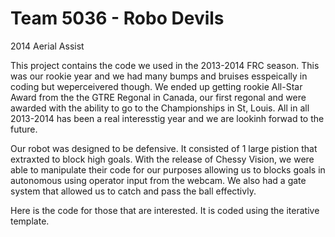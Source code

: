  Team 5036 - Robo Devils
========
2014 Aerial Assist

This project contains the code we used in the 2013-2014 FRC season. This was our rookie year and we had many bumps and 
bruises esspeically in coding but weperceivered though. We ended up getting rookie All-Star Award from the the GTRE Regonal 
in Canada, our first regonal and were awarded with the ability to go to the Championships in St, Louis. All in all 2013-2014 
has been a real interesstig year and we are lookinh forwad to the future.

Our robot was designed to be defensive. It consisted of 1 large pistion that extraxted to block high goals. With the release 
of Chessy Vision, we were able to manipulate their code for our purposes allowing us to blocks goals in autonomous using 
operator input from the webcam. We also had a gate system that allowed us to catch and pass the ball effectivly.

Here is the code for those that are interested. It is coded using the iterative template.
